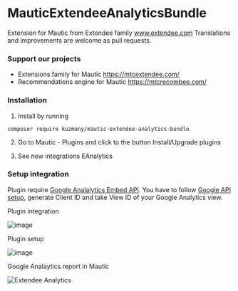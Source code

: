 # MauticExtendeeAnalyticsBundle

Extension for Mautic from Extendee family www.extendee.com Translations and improvements are welcome as pull requests.

### Support our projects

- Extensions family for Mautic https://mtcextendee.com/
- Recommendations engine for Mautic https://mtcrecombee.com/

### Installation

1. Install by running 

`composer require kuzmany/mautic-extendee-analytics-bundle`

2. Go to Mautic - Plugins and click to the button Install/Upgrade plugins

3. See new integrations EAnalytics

### Setup integration

Plugin require  [Google Analalytics Embed API](https://developers.google.com/analytics/devguides/reporting/embed/v1/). You have to follow [Google API setup](https://developers.google.com/api-client-library/javascript/start/start-js#Setup), generate Client ID and take View ID of your Google Analytics view.

Plugin integration

![image](https://user-images.githubusercontent.com/462477/40825598-57d75716-6578-11e8-9707-4e47fe3876f4.png)

Plugin setup

![image](https://user-images.githubusercontent.com/462477/40825555-2de38308-6578-11e8-8ba6-9de8c824aeab.png)

Google Analaytics report in Mautic

![Extendee Analytics](https://user-images.githubusercontent.com/462477/39583389-4aeb5190-4ef0-11e8-883f-258b75ba4c08.PNG)

